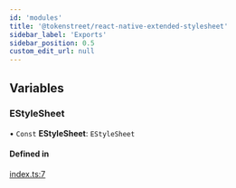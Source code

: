 ```yaml
---
id: 'modules'
title: '@tokenstreet/react-native-extended-stylesheet'
sidebar_label: 'Exports'
sidebar_position: 0.5
custom_edit_url: null
---
```


## Variables

### EStyleSheet

• `Const` **EStyleSheet**: `EStyleSheet`

#### Defined in

[index.ts:7](https://github.com/tokenstreet-tech/react-native-extended-stylesheet/blob/c00d3c6/packages/core/src/index.ts#L7)
